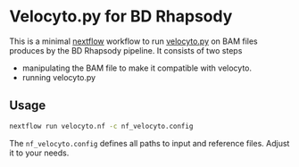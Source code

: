 # Velocyto.py for BD Rhapsody

This is a minimal [nextflow](https://www.nextflow.io/) workflow to run [velocyto.py](http://velocyto.org/) on BAM files produces by the BD Rhapsody pipeline. 
It consists of two steps
 * manipulating the BAM file to make it compatible with velocyto. 
 * running velocyto.py

## Usage

```bash
nextflow run velocyto.nf -c nf_velocyto.config
```

The `nf_velocyto.config` defines all paths to input and reference files. Adjust it to your needs. 
